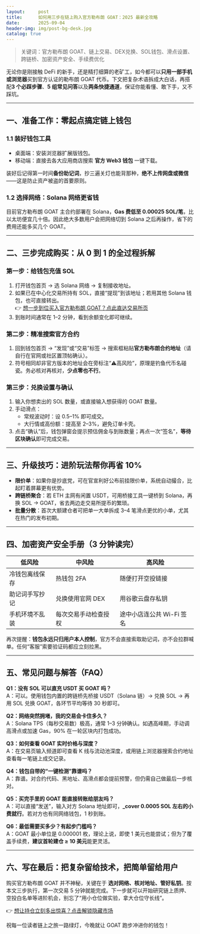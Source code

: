 ```yaml
---
layout:     post
title:      如何用三步在链上购入官方勒布朗 GOAT：2025 最新全攻略
date:       2025-09-04
header-img: img/post-bg-desk.jpg
catalog: true
---
```


> 关键词：官方勒布朗 GOAT、链上交易、DEX兑换、SOL钱包、滑点设置、跨链桥、加密资产安全、手续费优化

无论你是刚接触 DeFi 的新手，还是精打细算的老矿工，如今都可以**只用一部手机或浏览器**买到官方认证的勒布朗 GOAT 代币。下文把复杂术语拆成大白话，再搭配**3 个必踩步骤**、**5 组常见问答**以及**两条快捷通道**，保证你能看懂、敢下手，又不踩坑。

---

## 一、准备工作：零起点搞定链上钱包

### 1.1 装好钱包工具  
- 桌面端：安装浏览器扩展版钱包。  
- 移动端：直接去各大应用商店搜索 **官方 Web3 钱包** 一键下载。  

装好后记得第一时间**备份助记词**，抄三遍关灯也能背那种，**绝不上传网盘或微信**——这是防止资产被盗的首要原则。

### 1.2 选择网络：Solana 网络更省钱  
目前官方勒布朗 GOAT 主合约部署在 Solana，**Gas 费低至 0.00025 SOL/笔**，比以太坊便宜几十倍。因此绝大多数用户会把网络切到 Solana 之后再操作，省下的费用还能多买几个 GOAT。

---

## 二、三步完成购买：从 0 到 1 的全过程拆解

### 第一步：给钱包充值 SOL  
1. 打开钱包首页 → 选 Solana 网络 → 复制接收地址。  
2. 如果已在中心化交易所持有 SOL，直接“提现”到该地址；若用其他 Solana 钱包，也可直接转出。  
   👉 [想一步到位买入官方勒布朗 GOAT？点此直达交易所页](https://okxdog.com/)  
3. 到账时间通常在 1–2 分钟，看到余额变化即可继续。

### 第二步：精准搜索官方合约  
1. 回到钱包首页 → “发现”或“交易”标签 → 搜索框粘贴**官方勒布朗合约地址**（请自行在官网或社区置顶帖确认）。  
2. 符号相同却非官方版本的地址会在旁标注“⚠️高风险”，原理是钓鱼代币名碰瓷。务必核对再核对，**少点零也不行**。  

### 第三步：兑换设置与确认  
1. 输入你想卖出的 SOL 数量，或直接输入想获得的 GOAT 数量。  
2. 手动滑点：  
   - 常规波动时：设 0.5–1% 即可成交。  
   - 大行情或高份额：提高至 2–3%，避免订单卡壳。  
3. 点击“确认”后，钱包弹窗会提示预估佣金与到账数量；再点一次“签名”，**等待区块确认**即可完成交易。  

---

## 三、升级技巧：进阶玩法帮你再省 10%

- **限价单**：如果你是抄底党，可在官宣利好公布前挂限价单，系统自动撮合，比起盯着屏幕更有优势。  
- **跨链桥聚合**：若 ETH 主网有闲置 USDT，可用桥接工具一键桥到 Solana，再换 SOL → GOAT，省去两边走交易所提币的繁琐。  
- **批量分散**：首次大额建仓者可把单一大单拆成 3–4 笔滑点更优的小单，尤其在热门的发布初期。  

---

## 四、加密资产安全手册（3 分钟读完）

| 低风险 | 中风险 | 高风险 |
| --- | --- | --- |
| 冷钱包离线保存 | 热钱包 2FA | 随便打开空投链接 |
| 助记词手写抄记 | 兑换使用官网 DEX | 用谷歌云盘存私钥 |
| 手机环境不乱装 | 每次交易手动检查授权 | 途中小店连公共 Wi-Fi 签名 |

再次提醒：**钱包永远只归用户本人控制**，官方不会直接索取助记词，亦不会拉群喊单。任何“客服”索要验证码都应立刻拉黑。  

---

## 五、常见问题与解答（FAQ）

**Q1：没有 SOL 可以直充 USDT 买 GOAT 吗？**  
A：可以。使用钱包内置的跨链桥先桥接 USDT（Solana 链）→ 兑换 SOL → 再用 SOL 兑换 GOAT，各环节平均等待 30 秒即可。

**Q2：网络突然拥堵，我的交易会卡住多久？**  
A：Solana TPS（每秒交易数）极高，通常 1–3 分钟确认。如遇高峰期，手动调高滑点或加速 Gas，90% 在一轮区块内打包成功。

**Q3：如何查看 GOAT 实时价格与深度？**  
A：在交易页输入频道即可查看 K 线与流动池深度，或用链上浏览器搜索合约地址查看每一笔链上成交记录。

**Q4：钱包自带的“一键检测”靠谱吗？**  
A：靠谱。对合约代码、黑地址、高滑点都会提前预警，但仍需自己做最后一步核对。

**Q5：买完手里的 GOAT 能直接转账给朋友吗？**  
A：可以直接“发送”，输入对方 Solana 地址即可，**_cover 0.0005 SOL 左右的小费就行**。若对方也有同网络钱包，1 秒到账。

**Q6：最低需要买多少？有起步门槛吗？**  
A：GOAT 最小单位是 0.000001 枚，理论上说，即使 1 美元也能尝试；但为了覆盖手续费，**建议首轮建仓 ≥ 10 美元**能更灵活。

---

## 六、写在最后：把复杂留给技术，把简单留给用户

购买官方勒布朗 GOAT 并不神秘，关键在于 **选对网络、核对地址、管好私钥**。按本文三步执行，第一次交易 5 分钟就能完成。下一步就可以开始研究链上质押、空投白名单等进阶机会，别忘了“用小仓位做实验，拿大仓位守长线”。

👉 [想让持仓立刻多出惊喜？点击解锁隐藏市场](https://okxdog.com/)  

祝每一位读者链上之旅一路绿灯，今晚就让 GOAT 跑步冲进你的钱包！
